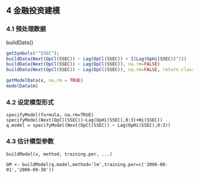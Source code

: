 ## 4 金融投资建模

### 4.1 预处理数据

buildData()

``` r
getSymbols("^SSEC");
buildData(Next(OpCl(SSEC)) ~ Lag(OpCl(SSEC)) + I(Lag(OpHi(SSEC))^2))
buildData(Next(OpCl(SSEC)) ~ Lag(OpCl(SSEC)), na.rm=FALSE)
buildData(Next(OpCl(SSEC)) ~ Lag(OpCl(SSEC)), na.rm=FALSE, return.class="ts")
```

``` r
getModelData(x, na.rm = TRUE)
modelData(m)
```

### 4.2 设定模型形式

```
specifyModel(formula, na.rm=TRUE)
specifyModel(Next(OpCl(SSEC))~Lag(OpHi(SSEC),0:3)+Hi(SSEC))
q.model = specifyModel(Next(OpCl(SSEC)) ~ Lag(OpHi(SSEC),0:3))
```

### 4.3 估计模型参数

```
buildModel(x, method, training.per, ...)
```

```
bM <- buildModel(q.model,method='lm',training.per=c('2006-08-01','2006-09-30'))
```
